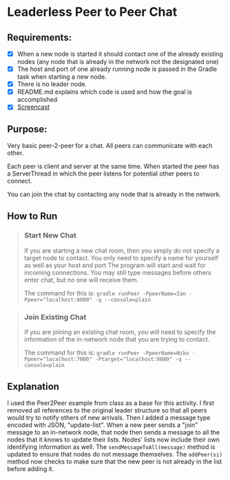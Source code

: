 # Leaderless Peer to Peer Chat

## Requirements:
- [x] When a new node is started it should contact one of the already existing nodes (any node that is already in the network not the designated one)
- [x] The host and port of one already running node is passed in the Gradle task when starting a new node.
- [x] There is no leader node.
- [x] README.md explains which code is used and how the goal is accomplished
- [x] [Screencast](https://youtu.be/EYy9B0mqscc)

## Purpose:
Very basic peer-2-peer for a chat. All peers can communicate with each other. 

Each peer is client and server at the same time. 
When started the peer has a ServerThread in which the peer listens for potential other peers to connect.

You can join the chat by contacting any node that is already in the network.

## How to Run
> ### Start New Chat
> If you are starting a new chat room, then you simply do not specify a target node to contact. You only
> need to specify a name for yourself as well as your host and port
> The program will start and wait for incoming connections. You may still type messages before others enter chat,
> but no one will receive them.
> 
> The command for this is:
> `gradle runPeer -PpeerName=Ian -Ppeer="localhost:8080" -q --console=plain`

> ### Join Existing Chat
> If you are joining an existing chat room, you will need to specify the information of the in-network node
> that you are trying to contact.
> 
> The command for this is:
> `gradle runPeer -PpeerName=Niko -Ppeer="localhost:7000" -Ptarget="localhost:8080" -q --console=plain`

## Explanation
I used the Peer2Peer example from class as a base for this activity. I first removed all references to the
original leader structure so that all peers would try to notify others of new arrivals. Then I added a message type
encoded with JSON, "update-list". When a new peer sends a "join" message to an in-network node, that node 
then sends a message to all the nodes that it knows to update their lists. Nodes' lists now include their own
identifying information as well. The `sendMessageToAll(message)` method is updated to ensure that nodes do not
message themselves. The `addPeer(si)` method now checks to make sure that the new peer is not already in the list
before adding it.
